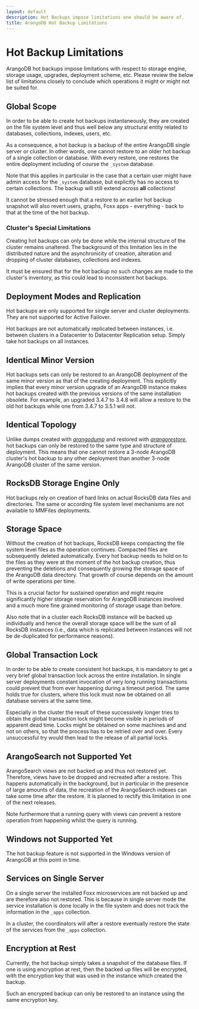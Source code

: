 ```yaml
---
layout: default
description: Hot Backups impose limitations one should be aware of.
title: ArangoDB Hot Backup Limitations
---
```

Hot Backup Limitations
======================

ArangoDB hot backups impose limitations with respect to storage engine,
storage usage, upgrades, deployment scheme, etc. Please review the below
list of limitations closely to conclude which operations it might or might
not be suited for.

Global Scope
------------

In order to be able to create hot backups instantaneously, they are created
on the file system level and thus well below any structural entity related to
databases, collections, indexes, users, etc.

As a consequence, a hot backup is a backup of the entire ArangoDB single server
or cluster. In other words, one cannot restore to an older hot backup of a
single collection or database. With every restore, one restores the entire
deployment including of course the `_system` database.

Note that this applies in particular in the case that a certain user
might have admin access for the `_system` database, but explicitly has
no access to certain collections. The backup will still extend across
**all** collections!

It cannot be stressed enough that a restore to an earlier hot backup
snapshot will also revert users, graphs, Foxx apps - everything -
back to that at the time of the hot backup.

### Cluster's Special Limitations

Creating hot backups can only be done while the internal structure of the
cluster remains unaltered. The background of this limitation lies in the
distributed nature and the asynchronicity of creation, alteration and
dropping of cluster databases, collections and indexes.

It must be ensured that for the hot backup no such changes are made to the
cluster's inventory, as this could lead to inconsistent hot backups.

Deployment Modes and Replication
--------------------------------

Hot backups are only supported for single server and cluster deployments.
They are not supported for Active Failover. <!-- TODO: or Master/Slave setups. -->

Hot backups are not automatically replicated between instances, i.e. between
clusters in a Datacenter to Datacenter Replication setup. Simply take
hot backups on all instances.

Identical Minor Version
-----------------------

Hot backups sets can only be restored to an ArangoDB deployment of the same
minor version as that of the creating deployment. This explicitly implies that
every minor version upgrade of an ArangoDB instance makes hot backups created
with the previous versions of the same installation obsolete. For example,
an upgraded 3.4.7 to 3.4.8 will allow a restore to the old hot backups while
one from 3.4.7 to 3.5.1 will not.

Identical Topology
------------------

Unlike dumps created with [_arangodump_](backup-restore.html) and restored 
with [_arangorestore_](backup-restore.html),
hot backups can only be restored to the same type and structure of deployment.
This means that one cannot restore a 3-node ArangoDB cluster's hot backup to
any other deployment than another 3-node ArangoDB cluster of the same version.

RocksDB Storage Engine Only
---------------------------

Hot backups rely on creation of hard links on actual RocksDB data files and
directories. The same or according file system level mechanisms are not
available to MMFiles deployments.

Storage Space
-------------

Without the creation of hot backups, RocksDB keeps compacting the file system
level files as the operation continues. Compacted files are subsequently
deleted automatically. Every hot backup needs to hold on to the
files as they were at the moment of the hot backup creation, thus preventing
the deletions and consequently growing the storage space of the ArangoDB
data directory. That growth of course depends on the amount of write operations
per time.

This is a crucial factor for sustained operation and might require
significantly higher storage reservation for ArangoDB instances involved and
a much more fine grained monitoring of storage usage than before.

Also note that in a cluster each RocksDB instance will be backed up
individually and hence the overall storage space will be the sum of all
RocksDB instances (i.e., data which is replicated between instances will
not be de-duplicated for performance reasons).

Global Transaction Lock
-----------------------

In order to be able to create consistent hot backups, it is mandatory to get
a very brief global transaction lock across the entire installation.
In single server deployments constant invocation of very long running
transactions could prevent that from ever happening during a timeout period.
The same holds true for clusters, where this lock must now be obtained on all
database servers at the same time.

Especially in the cluster the result of these successively longer tries to
obtain the global transaction lock might become visible in periods of apparent
dead time. Locks might be obtained on some machines and and not on others, so
that the process has to be retried over and over. Every unsuccessful try would
then lead to the release of all partial locks.

ArangoSearch not Supported Yet
------------------------------

ArangoSearch views are not backed up and thus not restored yet.
Therefore, views have to be dropped and recreated after a restore.
This happens automatically in the background, but in particular in the
presence of large amounts of data, the recreation of the ArangoSearch
indexes can take some time after the restore. It is planned to rectify
this limitation in one of the next releases.

Note furthermore that a running query with views can prevent a restore
operation from happening whilst the query is running.

Windows not Supported Yet
-------------------------

The hot backup feature is not supported in the Windows version of ArangoDB
at this point in time.

Services on Single Server
-------------------------

On a single server the installed Foxx microservices are not backed up and are
therefore also not restored. This is because in single server mode
the service installation is done locally in the file system and does not
track the information in the `_apps` collection.

In a cluster, the coordinators will after a restore eventually restore
the state of the services from the `_apps` collection.

Encryption at Rest
------------------

Currently, the hot backup simply takes a snapshot of the database files.
If one is using encryption at rest, then the backed up files will be
encrypted, with the encryption key that was used in the
instance which created the backup.

Such an encrypted backup can only be restored to an instance using the
same encryption key.

